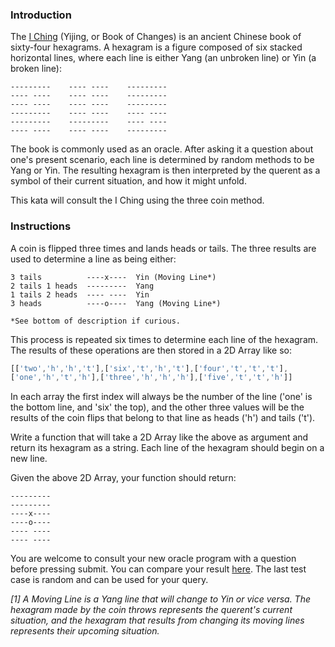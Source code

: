 ### Introduction

The [I Ching](https://en.wikipedia.org/wiki/I_Ching) (Yijing, or Book of Changes) is an ancient Chinese book of sixty-four hexagrams. 
A hexagram is a figure composed of six stacked horizontal lines, where each line is either Yang (an unbroken line) or Yin (a broken line):
```
---------    ---- ----    ---------    
---- ----    ---- ----    ---------    
---- ----    ---- ----    ---------    
---------    ---- ----    ---- ----    
---------    ---------    ---- ----    
---- ----    ---- ----    ---------    
```
The book is commonly used as an oracle. After asking it a question about one's present scenario,
each line is determined by random methods to be Yang or Yin. The resulting hexagram is then interpreted by the querent as a symbol of their current situation, and how it might unfold.

This kata will consult the I Ching using the three coin method.

### Instructions

A coin is flipped three times and lands heads
or tails. The three results are used to
determine a line as being either:

```
3 tails          ----x----  Yin (Moving Line*)
2 tails 1 heads  ---------  Yang
1 tails 2 heads  ---- ----  Yin 
3 heads          ----o----  Yang (Moving Line*)

*See bottom of description if curious.
```
This process is repeated six times to determine
each line of the hexagram. The results of these
operations are then stored in a 2D Array like so:
```javascript
[['two','h','h','t'],['six','t','h','t'],['four','t','t','t'],
['one','h','t','h'],['three','h','h','h'],['five','t','t','h']]
```
In each array the first index will always be the number of the line ('one' is the bottom line, and 'six' the top), and the other three values will be the results of the coin flips that belong to that line as heads ('h') and tails ('t').

Write a function that will take a 2D Array like the above as argument and return its hexagram as a string. Each line of the hexagram should begin on a new line.

Given the above 2D Array, your function should return:

```
---------
---------
----x----
----o----
---- ----
---- ----
```

You are welcome to consult your new oracle program with a question before pressing submit. You can compare your result [here](http://www.ichingfortune.com/hexagrams.php). The last test case is random and can be used for your query.

*[1] A Moving Line is a Yang line that will change
to Yin or vice versa. The hexagram made by the coin
throws represents the querent's current situation,
and the hexagram that results from changing its
moving lines represents their upcoming situation.*